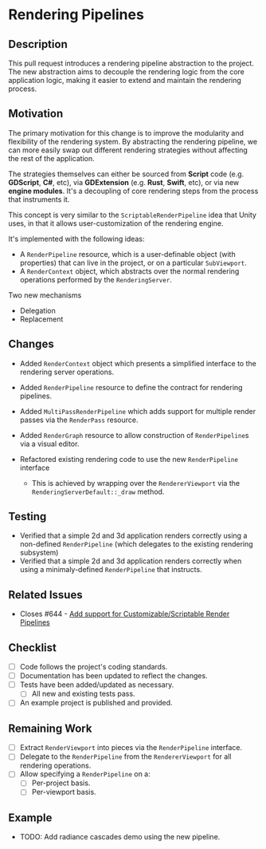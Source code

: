 # Rendering Pipelines

## Description

This pull request introduces a rendering pipeline abstraction to the project. The new abstraction aims to decouple the rendering logic from the core application logic, making it easier to extend and maintain the rendering process.

## Motivation

The primary motivation for this change is to improve the modularity and flexibility of the rendering system. By abstracting the rendering pipeline, we can more easily swap out different rendering strategies without affecting the rest of the application.

The strategies themselves can either be sourced from **Script** code (e.g. **GDScript**, **C#**, etc), via **GDExtension** (e.g. **Rust**, **Swift**, etc), or via new **engine modules**. It's a decoupling of core rendering steps from the process that instruments it. 

This concept is very similar to the `ScriptableRenderPipeline` idea that Unity uses, in that it allows user-customization of the rendering engine.

It's implemented with the following ideas:

* A `RenderPipeline` resource, which is a user-definable object (with properties) that can live in the project, or on a particular `SubViewport`.
* A `RenderContext` object, which abstracts over the normal rendering operations performed by the `RenderingServer`.

Two new mechanisms
* Delegation
* Replacement

## Changes

- Added `RenderContext` object which presents a simplified interface to the rendering server operations.
- Added `RenderPipeline` resource to define the contract for rendering pipelines.
- Added `MultiPassRenderPipeline` which adds support for multiple render passes via the `RenderPass` resource.
- Added `RenderGraph` resource to allow construction of `RenderPipeline`s via a visual editor.

- Refactored existing rendering code to use the new `RenderPipeline` interface
  - This is achieved by wrapping over the `RendererViewport` via the `RenderingServerDefault::_draw` method.

## Testing

- Verified that a simple 2d and 3d application renders correctly using a non-defined `RenderPipeline` (which delegates to the existing rendering subsystem)
- Verified that a simple 2d and 3d application renders correctly when using a minimaly-defined `RenderPipeline` that instructs.

## Related Issues

- Closes #644 - [Add support for Customizable/Scriptable Render Pipelines](https://github.com/godotengine/godot-proposals/issues/644)

## Checklist

- [ ] Code follows the project's coding standards.
- [ ] Documentation has been updated to reflect the changes.
- [ ] Tests have been added/updated as necessary.
  - [ ] All new and existing tests pass.
- [ ] An example project is published and provided.

## Remaining Work

- [ ] Extract `RenderViewport` into pieces via the `RenderPipeline` interface.
- [ ] Delegate to the `RenderPipeline` from the `RendererViewport` for all rendering operations.
- [ ] Allow specifying a `RenderPipeline` on a:
  - [ ] Per-project basis.
  - [ ] Per-viewport basis.

## Example

- TODO: Add radiance cascades demo using the new pipeline.